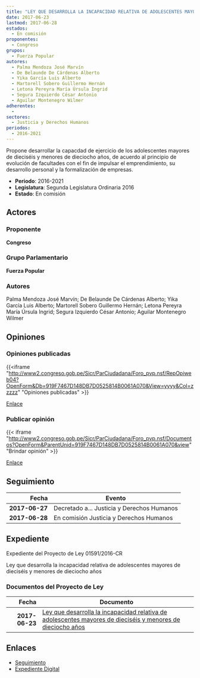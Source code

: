 ```yaml
---
title: "LEY QUE DESARROLLA LA INCAPACIDAD RELATIVA DE ADOLESCENTES MAYORES DE DIECISÉIS Y MENORES DE DIECIOCHO AÑOS"
date: 2017-06-23
lastmod: 2017-06-28
estados: 
  - En comisión
proponentes: 
  - Congreso
grupos: 
  - Fuerza Popular
autores: 
  - Palma Mendoza José Marvín
  - De Belaunde De Cárdenas Alberto
  - Yika García Luis Alberto
  - Martorell Sobero Guillermo Hernán
  - Letona Pereyra María Úrsula Ingrid
  - Segura Izquierdo César Antonio
  - Aguilar Montenegro Wilmer
adherentes: 
  - 
sectores: 
  - Justicia y Derechos Humanos
periodos: 
  - 2016-2021
---
```


Propone desarrollar la capacdad de ejercicio de los adolescentes mayores de dieciséis y menores de dieciocho años, de acuerdo al principio de evolución de facultades con el fin de impulsar el emprendimiento, su desarrollo personal y la formalización de empresas.

- **Periodo**: 2016-2021
- **Legislatura**: Segunda Legislatura Ordinaria 2016
- **Estado**: En comisión

## Actores

### Proponente

**Congreso**

### Grupo Parlamentario

**Fuerza Popular**

### Autores

Palma Mendoza José Marvín; De Belaunde De Cárdenas Alberto; Yika García Luis Alberto; Martorell Sobero Guillermo Hernán; Letona Pereyra María Úrsula Ingrid; Segura Izquierdo César Antonio; Aguilar Montenegro Wilmer


## Opiniones

### Opiniones publicadas

{{<iframe "http://www2.congreso.gob.pe/Sicr/ParCiudadana/Foro_pvp.nsf/RepOpiweb04?OpenForm&Db=919F7467D148DB7D0525814B0061A070&View=yyyy&Col=zzzzz" "Opiniones publicadas" >}}

[Enlace](http://www2.congreso.gob.pe/Sicr/ParCiudadana/Foro_pvp.nsf/RepOpiweb04?OpenForm&Db=919F7467D148DB7D0525814B0061A070&View=yyyy&Col=zzzzz)
### Publicar opinión

{{< iframe "http://www2.congreso.gob.pe/Sicr/ParCiudadana/Foro_pvp.nsf/Documentos?OpenForm&ParentUnid=919F7467D148DB7D0525814B0061A070&view" "Brindar opinión" >}}

[Enlace](http://www2.congreso.gob.pe/Sicr/ParCiudadana/Foro_pvp.nsf/Documentos?OpenForm&ParentUnid=919F7467D148DB7D0525814B0061A070&view)

## Seguimiento

| Fecha | Evento |
|------:|--------|
| **2017-06-27** | Decretado a... Justicia y Derechos Humanos|
| **2017-06-28** | En comisión Justicia y Derechos Humanos|


## Expediente

Expediente del Proyecto de Ley 01591/2016-CR

Ley que desarrolla la incapacidad relativa de adolescentes mayores de dieciséis y menores de dieciocho años


### Documentos del Proyecto de Ley

| Fecha | Documento |
|------:|--------|
| **2017-06-23** | [Ley que desarrolla la incapacidad relativa de adolescentes mayores de dieciséis y menores de dieciocho años](http://www.leyes.congreso.gob.pe/Documentos/2016_2021/Proyectos_de_Ley_y_de_Resoluciones_Legislativas/PL0159120170623..PDF) |

## Enlaces 

- [Seguimiento](http://www2.congreso.gob.pehttp://www2.congreso.gob.pe/Sicr/TraDocEstProc/CLProLey2016.nsf/f7fff46988ca05b1052578e100829cc7/69602ebfae68cb0b0525814b005996fd?OpenDocument)
- [Expediente Digital](http://www2.congreso.gob.pehttp://www2.congreso.gob.pe/Sicr/TraDocEstProc/CLProLey2016.nsf/f7fff46988ca05b1052578e100829cc7/69602ebfae68cb0b0525814b005996fd?OpenDocument&Click=05257FB7005EB655.eb71d0cf91d8294e05256cdf006b5706/$Body/0.1C6C)
